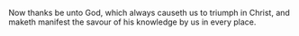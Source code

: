 Now thanks be unto God, which always causeth us to triumph in Christ, and maketh manifest the savour of his knowledge by us in every place.
